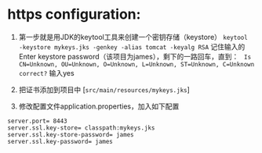 # https configuration:
1. 第一步就是用JDK的keytool工具来创建一个密钥存储（keystore）
`keytool -keystore mykeys.jks -genkey -alias tomcat -keyalg RSA`
记住输入的Enter keystore password（该项目为james），剩下的一路回车，直到：
` Is CN=Unknown, OU=Unknown, O=Unknown, L=Unknown, ST=Unknown, C=Unknown correct?`
输入yes

2. 把证书添加到项目中
[`src/main/resources/mykeys.jks`]

3. 修改配置文件application.properties，加入如下配置
```
server.port= 8443
server.ssl.key-store= classpath:mykeys.jks
server.ssl.key-store-password= james
server.ssl.key-password= james
```
